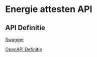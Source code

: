 # Energie attesten API

## API Definitie

[Swagger](https://ovo000090.github.io/VEKA_REST_API/?urls.primaryName=V1+-+Energie+attesten+API)

[OpenAPI Definitie](energie-attesten-api-docs.json)

